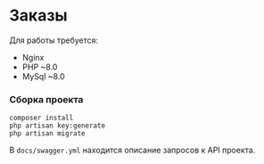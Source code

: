 # Заказы 

Для работы требуется:
- Nginx
- PHP ~8.0
- MySql ~8.0

### Сборка проекта

```
composer install
php artisan key:generate
php artisan migrate
```



В `docs/swagger.yml` находится описание запросов к API проекта.
